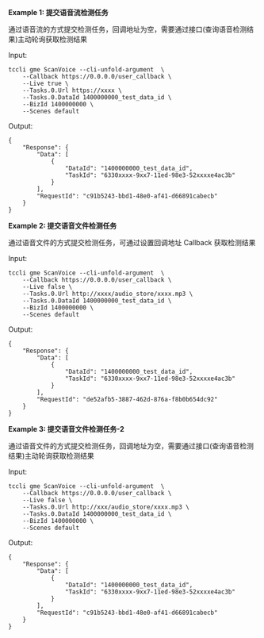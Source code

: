 **Example 1: 提交语音流检测任务**

通过语音流的方式提交检测任务，回调地址为空，需要通过接口(查询语音检测结果)主动轮询获取检测结果

Input: 

```
tccli gme ScanVoice --cli-unfold-argument  \
    --Callback https://0.0.0.0/user_callback \
    --Live true \
    --Tasks.0.Url https://xxxx \
    --Tasks.0.DataId 1400000000_test_data_id \
    --BizId 1400000000 \
    --Scenes default
```

Output: 
```
{
    "Response": {
        "Data": [
            {
                "DataId": "1400000000_test_data_id",
                "TaskId": "6330xxxx-9xx7-11ed-98e3-52xxxxe4ac3b"
            }
        ],
        "RequestId": "c91b5243-bbd1-48e0-af41-d66891cabecb"
    }
}
```

**Example 2: 提交语音文件检测任务**

通过语音文件的方式提交检测任务，可通过设置回调地址 Callback 获取检测结果

Input: 

```
tccli gme ScanVoice --cli-unfold-argument  \
    --Callback https://0.0.0.0/user_callback \
    --Live false \
    --Tasks.0.Url http://xxxx/audio_store/xxxx.mp3 \
    --Tasks.0.DataId 1400000000_test_data_id \
    --BizId 1400000000 \
    --Scenes default
```

Output: 
```
{
    "Response": {
        "Data": [
            {
                "DataId": "1400000000_test_data_id",
                "TaskId": "6330xxxx-9xx7-11ed-98e3-52xxxxe4ac3b"
            }
        ],
        "RequestId": "de52afb5-3887-462d-876a-f8b0b654dc92"
    }
}
```

**Example 3: 提交语音文件检测任务-2**

通过语音文件的方式提交检测任务，回调地址为空，需要通过接口(查询语音检测结果)主动轮询获取检测结果

Input: 

```
tccli gme ScanVoice --cli-unfold-argument  \
    --Callback https://0.0.0.0/user_callback \
    --Live false \
    --Tasks.0.Url http://xxx/audio_store/xxxx.mp3 \
    --Tasks.0.DataId 1400000000_test_data_id \
    --BizId 1400000000 \
    --Scenes default
```

Output: 
```
{
    "Response": {
        "Data": [
            {
                "DataId": "1400000000_test_data_id",
                "TaskId": "6330xxxx-9xx7-11ed-98e3-52xxxxe4ac3b"
            }
        ],
        "RequestId": "c91b5243-bbd1-48e0-af41-d66891cabecb"
    }
}
```

